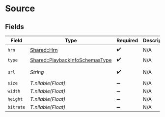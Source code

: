 # Source


## Fields

| Field                                                                             | Type                                                                              | Required                                                                          | Description                                                                       | Example                                                                           |
| --------------------------------------------------------------------------------- | --------------------------------------------------------------------------------- | --------------------------------------------------------------------------------- | --------------------------------------------------------------------------------- | --------------------------------------------------------------------------------- |
| `hrn`                                                                             | [Shared::Hrn](../../models/shared/hrn.md)                                         | :heavy_check_mark:                                                                | N/A                                                                               | MP4                                                                               |
| `type`                                                                            | [Shared::PlaybackInfoSchemasType](../../models/shared/playbackinfoschemastype.md) | :heavy_check_mark:                                                                | N/A                                                                               | html5/video/mp4                                                                   |
| `url`                                                                             | *String*                                                                          | :heavy_check_mark:                                                                | N/A                                                                               | https://asset-cdn.lp-playback.monster/hls/1bde4o2i6xycudoy/static360p0.mp4        |
| `size`                                                                            | *T.nilable(Float)*                                                                | :heavy_minus_sign:                                                                | N/A                                                                               | 494778                                                                            |
| `width`                                                                           | *T.nilable(Float)*                                                                | :heavy_minus_sign:                                                                | N/A                                                                               | 204                                                                               |
| `height`                                                                          | *T.nilable(Float)*                                                                | :heavy_minus_sign:                                                                | N/A                                                                               | 360                                                                               |
| `bitrate`                                                                         | *T.nilable(Float)*                                                                | :heavy_minus_sign:                                                                | N/A                                                                               | 449890                                                                            |